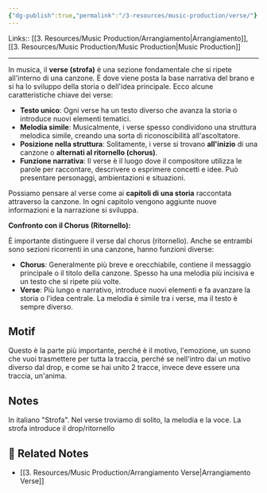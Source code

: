 ```yaml
---
{"dg-publish":true,"permalink":"/3-resources/music-production/verse/"}
---
```


Links:: [[3. Resources/Music Production/Arrangiamento\|Arrangiamento]], [[3. Resources/Music Production/Music Production\|Music Production]]

---
In musica, il **verse (strofa)** è una sezione fondamentale che si ripete all'interno di una canzone. È dove viene posta la base narrativa del brano e si ha lo sviluppo della storia o dell'idea principale. Ecco alcune caratteristiche chiave dei verse:

- **Testo unico**: Ogni verse ha un testo diverso che avanza la storia o introduce nuovi elementi tematici.
- **Melodia simile**: Musicalmente, i verse spesso condividono una struttura melodica simile, creando una sorta di riconoscibilità all'ascoltatore.
- **Posizione nella struttura**: Solitamente, i verse si trovano **all'inizio** di una canzone o **alternati al ritornello (chorus)**.
- **Funzione narrativa**: Il verse è il luogo dove il compositore utilizza le parole per raccontare, descrivere o esprimere concetti e idee. Può presentare personaggi, ambientazioni e situazioni.

Possiamo pensare al verse come ai **capitoli di una storia** raccontata attraverso la canzone. In ogni capitolo vengono aggiunte nuove informazioni e la narrazione si sviluppa.

**Confronto con il Chorus (Ritornello):**

È importante distinguere il verse dal chorus (ritornello). Anche se entrambi sono sezioni ricorrenti in una canzone, hanno funzioni diverse:

- **Chorus**: Generalmente più breve e orecchiabile, contiene il messaggio principale o il titolo della canzone. Spesso ha una melodia più incisiva e un testo che si ripete più volte.
- **Verse**: Più lungo e narrativo, introduce nuovi elementi e fa avanzare la storia o l'idea centrale. La melodia è simile tra i verse, ma il testo è sempre diverso.


## Motif

Questo è la parte più importante, perché è il motivo, l'emozione, un suono che vuoi trasmettere per tutta la traccia, perché se nell'intro dai un motivo diverso dal drop, e come se hai unito 2 tracce, invece deve essere una traccia, un'anima.


## Notes

In italiano "Strofa". Nel verse troviamo di solito, la melodia e la voce. La strofa introduce il drop/ritornello


## 🔗 Related Notes

- [[3. Resources/Music Production/Arrangiamento Verse\|Arrangiamento Verse]]
